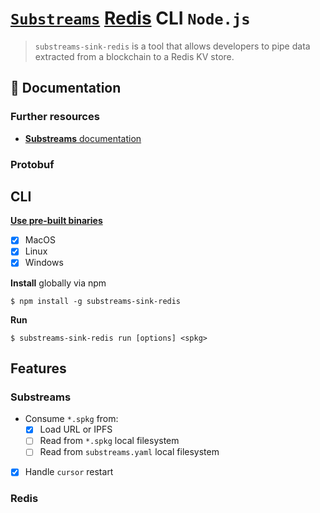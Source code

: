 # [`Substreams`](https://substreams.streamingfast.io/) [Redis](https://redis.com/) CLI `Node.js`

<!-- [<img alt="github" src="" height="20">](https://github.com/pinax-network/substreams-sink-redis) -->
<!-- [<img alt="npm" src="" height="20">](https://www.npmjs.com/package/substreams-sink-redis) -->
<!-- [<img alt="GitHub Workflow Status" src="" height="20">](https://github.com/pinax-network/substreams-sink-redis/actions?query=branch%3Amain) -->

> `substreams-sink-redis` is a tool that allows developers to pipe data extracted from a blockchain to a Redis KV store.

## 📖 Documentation

<!-- ### https://www.npmjs.com/package/substreams-sink-redis -->

### Further resources

- [**Substreams** documentation](https://substreams.streamingfast.io)

### Protobuf

## CLI
[**Use pre-built binaries**](https://github.com/pinax-network/substreams-sink-redis/releases)
- [x] MacOS
- [x] Linux
- [x] Windows

**Install** globally via npm
```
$ npm install -g substreams-sink-redis
```

**Run**
```
$ substreams-sink-redis run [options] <spkg>
```
## Features

### Substreams

- Consume `*.spkg` from:
  - [x] Load URL or IPFS
  - [ ] Read from `*.spkg` local filesystem
  - [ ] Read from `substreams.yaml` local filesystem
- [x] Handle `cursor` restart

### Redis